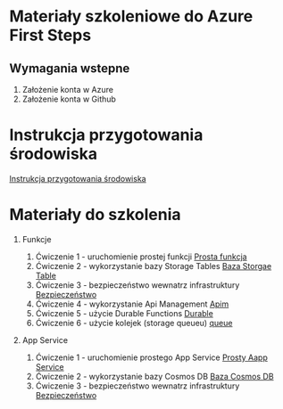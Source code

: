 # Materiały szkoleniowe do Azure First Steps

## Wymagania wstepne

1. Założenie konta w Azure
2. Założenie konta w Github

# Instrukcja przygotowania środowiska
 
 [Instrukcja przygotowania środowiska ](environment.md)

 # Materiały do szkolenia

 1. Funkcje
    1. Ćwiczenie 1 - uruchomienie prostej funkcji [Prosta funkcja](function-1.md)
    2. Ćwiczenie 2 - wykorzystanie bazy Storage Tables [ Baza Storgae Table](function-2.md)
    3. Ćwiczenie 3 - bezpieczeństwo wewnatrz infrastruktury [Bezpieczeństwo](function-3.md)
    4. Ćwiczenie 4 - wykorzystanie Api Management [Apim](function-4.md)
    5. Ćwiczenie 5 - użycie Durable Functions [ Durable](function-5.md)
    6. Ćwiczenie 6 - użycie kolejek (storage queueu) [queue](function-6.md)

 2. App Service
    1.  Ćwiczenie 1 - uruchomienie prostego App Service [Prosty Aapp Service](appservice-1.md)
    2.  Ćwiczenie 2 - wykorzystanie bazy Cosmos DB [Baza Cosmos DB](appservice-2.md)
    3.  Ćwiczenie 3 - bezpieczeństwo wewnatrz infrastruktury [Bezpieczeństwo](appservice-3.md)
 